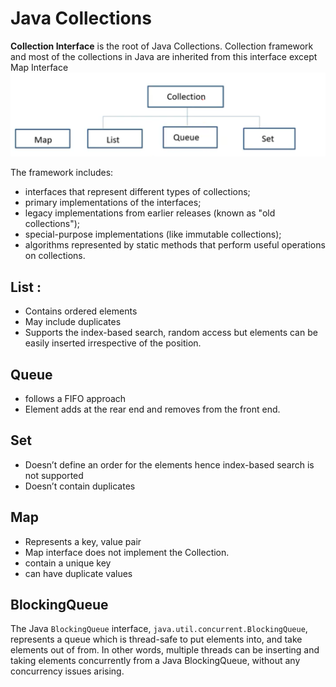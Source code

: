 # Java Collections

**Collection Interface** is the root of Java Collections. Collection framework and most of the collections in Java are inherited from this interface except Map Interface ![Collection](../../.gitbook/assets/Collection.png)

The framework includes:

* interfaces that represent different types of collections; 
* primary implementations of the interfaces; 
* legacy implementations from earlier releases \(known as "old collections"\);
* special-purpose implementations \(like immutable collections\); 
* algorithms represented by static methods that perform useful operations on collections. 

## List :

* Contains ordered elements
* May include duplicates
* Supports the index-based search, random access but elements can be easily inserted irrespective of the position.

## Queue

* follows a FIFO approach
* Element adds at the rear end and removes from the front end.

## Set

* Doesn’t define an order for the elements hence index-based search is not supported
* Doesn’t contain duplicates

## Map

* Represents a key, value pair
* Map interface does not implement the Collection.
* contain a unique key
* can have duplicate values

## BlockingQueue

The Java `BlockingQueue` interface, `java.util.concurrent.BlockingQueue`, represents a queue which is thread-safe to put elements into, and take elements out of from. In other words, multiple threads can be inserting and taking elements concurrently from a Java BlockingQueue, without any concurrency issues arising.


